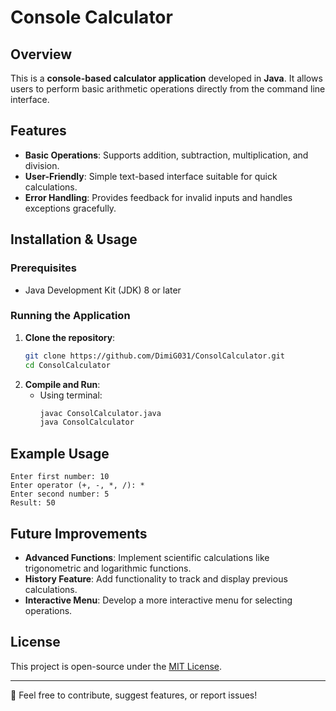 # Console Calculator

## Overview
This is a **console-based calculator application** developed in **Java**. It allows users to perform basic arithmetic operations directly from the command line interface.

## Features
- **Basic Operations**: Supports addition, subtraction, multiplication, and division.
- **User-Friendly**: Simple text-based interface suitable for quick calculations.
- **Error Handling**: Provides feedback for invalid inputs and handles exceptions gracefully.

## Installation & Usage

### Prerequisites
- Java Development Kit (JDK) 8 or later

### Running the Application
1. **Clone the repository**:
   ```sh
   git clone https://github.com/DimiG031/ConsolCalculator.git
   cd ConsolCalculator
   ```
2. **Compile and Run**:
   - Using terminal:
     ```sh
     javac ConsolCalculator.java
     java ConsolCalculator
     ```

## Example Usage
```
Enter first number: 10
Enter operator (+, -, *, /): *
Enter second number: 5
Result: 50
```

## Future Improvements
- **Advanced Functions**: Implement scientific calculations like trigonometric and logarithmic functions.
- **History Feature**: Add functionality to track and display previous calculations.
- **Interactive Menu**: Develop a more interactive menu for selecting operations.

## License
This project is open-source under the [MIT License](LICENSE).

---
📩 Feel free to contribute, suggest features, or report issues!

